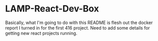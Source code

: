 # LAMP-React-Dev-Box

Basically, what I'm going to do with this README is flesh out the docker report I turned in for the first 416 project. Need to add some details for getting new react projects running.
